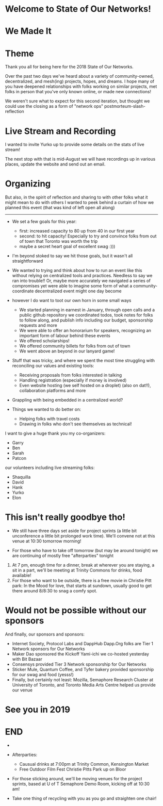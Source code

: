# Welcome to State of Our Networks!

# We Made It

# Theme

Thank you all for being here for the 2018 State of Our Networks.

Over the past two days we've heard about a variety of community-owned, decentralized, and mesh(ing) projects, hopes, and dreams. I hope many of you have deepened relationships with folks working on similar projects, met folks in person that you've only known online, or made new connections!

We weren't sure what to expect for this second iteration, but thought we could use the closing as a form of "network ops" postmorteum-slash-reflection

# Live Stream and Recording

I wanted to invite Yurko up to provide some details on the stats of live stream!

<Yurko>

The next stop with that is mid-August we will have recordings up in various places, update the website and send out an email.

# Organizing

But also, in the spirit of reflection and sharing to with other folks what it might mean to do with others I wanted to peek behind a curtain of how we planned this event (that was kind of left open all along)

---

- We set a few goals for this year:
  - first: increased capacity to 80 up from 40 in our first year
  - second: to hit capacity! Especially to try and convince folks from out of town that Toronto was worth the trip
  - maybe a secret heart goal of excellent swag :)))
- I'm beyond stoked to say we hit those goals, but it wasn't all straightforward

- We wanted to trying and think about how to run an event like this without relying on centralized tools and practices. Needless to say we ran into trouble!! Or, maybe more accurately we navigated a series of compromises yet were able to imagine some form of what a community-coordinate decentralized event might one day become
- however I do want to toot our own horn in some small ways
  - We started planning in earnest in January, through open calls and a public github repository we coordinated todos, took notes for folks to follow along, and publish info including our budget, sponsorship requests and more
  - We were able to offer an honorarium for speakers, recognizing an important form of labour behind these events
  - We offered scholarships!
  - We offered community billets for folks from out of town
  - We went above an beyond in our lanyard game!
- Stuff that was tricky, and where we spent the most time struggling with reconciling our values and existing tools:
  - Receiving proposals from folks interested in talking
  - Handling registration (especially if money is involved)
  - Even website hosting (we self hosted on a droplet) (also on dat!!), collaboration platforms and more
- Grappling with being embedded in a centralized world?

- Things we wanted to do better on:
  - Helping folks with travel costs
  - Drawing in folks who don't see themselves as technical!

I  want to give a huge thank you my co-organizers:
- Garry
- Ben
- Sarah
- Patcon

our volunteers including live streaming folks:
- Shaquilla
- David
- Hank
- Yurko
- Elon

# This isn't really goodbye tho!

- We still have three days set aside for project sprints (a little bit unconference a little bit prolonged work time). We'll convene not at this venue at 10:30 tomorrow morning!

- For those who have to take off tomorrow (but may be around tonight) we are continuing of mostly free "afterparties" tonight

1. At 7 pm, enough time for a dinner, break at wherever you are staying, a sit in a part, we'll be meeting at Trinity Commons for drinks, food available!
2. For those who want to be outside, there is a free movie in Christie Pitt park: In the Mood for love, that starts at sundown, usually good to get there around 8/8:30 to snag a comfy spot.


# Would not be possible without our sponsors

And finally, our sponsors and sponsors:

- Internet Society, Protocol Labs and DappHub Dapp.Org folks are Tier 1 Network sponsors for Our Networks
- Maker Dao sponsored the Kickoff Yami-ichi we co-hosted yesterday with Bit Bazaar
- Consensys provided Tier 3 Network sponsorship for Our Networks
- Sticker Mule, Quantum Coffee, and Tyfer bakery provided sponsorship for our swag and food (yesss!)
- Finally, but certainly not least: Mozilla, Semaphore Research Cluster at University of Toronto, and Toronto Media Arts Centre helped us provide our venue


# See you in 2019

# END

-

- Afterparties:
    - Causual drinks at 7:00pm at Trinity Common, Kensington Market
    - Free Outdoor Film Fest Christie Pitts Park up on Bloor
- For those sticking around, we'll be moving venues for the project sprints, based at U of T Semaphore Demo Room, kicking off at 10:30 am!

- Take one thing of recycling with you as you go and straighten one chair!
